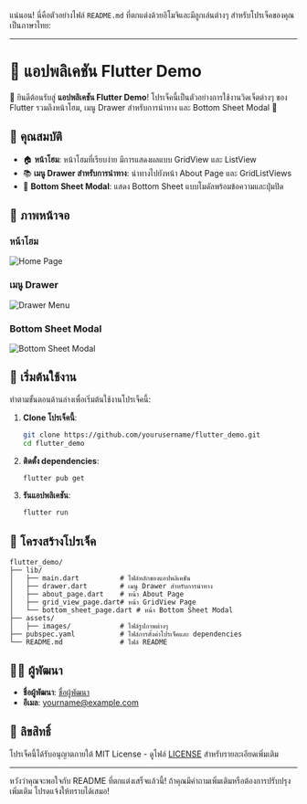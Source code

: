 แน่นอน! นี่คือตัวอย่างไฟล์ `README.md` ที่ตกแต่งด้วยอิโมจิและมีลูกเล่นต่างๆ สำหรับโปรเจ็คของคุณเป็นภาษาไทย:

---

# 📱 แอปพลิเคชัน Flutter Demo

🎉 ยินดีต้อนรับสู่ **แอปพลิเคชัน Flutter Demo**! โปรเจ็คนี้เป็นตัวอย่างการใช้งานวิดเจ็ตต่างๆ ของ Flutter รวมถึงหน้าโฮม, เมนู Drawer สำหรับการนำทาง และ Bottom Sheet Modal 🚀

## 🌟 คุณสมบัติ

- 🏠 **หน้าโฮม**: หน้าโฮมที่เรียบง่าย มีการแสดงผลแบบ GridView และ ListView
- 📚 **เมนู Drawer สำหรับการนำทาง**: นำทางไปยังหน้า About Page และ GridListViews
- 📜 **Bottom Sheet Modal**: แสดง Bottom Sheet แบบโมดัลพร้อมข้อความและปุ่มปิด

## 📸 ภาพหน้าจอ

### หน้าโฮม
![Home Page](screenshot_home.png)

### เมนู Drawer
![Drawer Menu](screenshot_drawer.png)

### Bottom Sheet Modal
![Bottom Sheet Modal](screenshot_bottom_sheet.png)

## 🚀 เริ่มต้นใช้งาน

ทำตามขั้นตอนด้านล่างเพื่อเริ่มต้นใช้งานโปรเจ็คนี้:

1. **Clone โปรเจ็คนี้**:
    ```bash
    git clone https://github.com/yourusername/flutter_demo.git
    cd flutter_demo
    ```

2. **ติดตั้ง dependencies**:
    ```bash
    flutter pub get
    ```

3. **รันแอปพลิเคชัน**:
    ```bash
    flutter run
    ```

## 🔧 โครงสร้างโปรเจ็ค

```plaintext
flutter_demo/
├── lib/
│   ├── main.dart          # ไฟล์หลักของแอปพลิเคชัน
│   ├── drawer.dart        # เมนู Drawer สำหรับการนำทาง
│   ├── about_page.dart    # หน้า About Page
│   ├── grid_view_page.dart# หน้า GridView Page
│   └── bottom_sheet_page.dart # หน้า Bottom Sheet Modal
├── assets/
│   ├── images/            # ไฟล์รูปภาพต่างๆ
├── pubspec.yaml           # ไฟล์การตั้งค่าโปรเจ็คและ dependencies
└── README.md              # ไฟล์ README
```

## 👨‍💻 ผู้พัฒนา

- **ชื่อผู้พัฒนา**: [ชื่อผู้พัฒนา](https://github.com/yourusername)
- **อีเมล**: yourname@example.com

## 📄 ลิขสิทธิ์

โปรเจ็คนี้ได้รับอนุญาตภายใต้ MIT License - ดูไฟล์ [LICENSE](LICENSE) สำหรับรายละเอียดเพิ่มเติม

---

หวังว่าคุณจะพอใจกับ README ที่ตกแต่งเสร็จแล้วนี้! ถ้าคุณมีคำถามเพิ่มเติมหรือต้องการปรับปรุงเพิ่มเติม โปรดแจ้งให้ทราบได้เสมอ!

